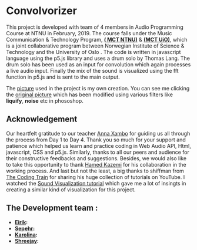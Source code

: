 # Convolvorizer
This project is developed with team of 4 members in Audio Programming Course at NTNU in February, 2019. The course falls under 
the Music Communication & Technology Program, **[( MCT NTNU)](https://www.ntnu.edu/studies/mmct)** & **[(MCT UiO)](https://www.uio.no/english/studies/programmes/mct-master/)**, which is a joint collaborative program between Norwegian Institute of Science & Technology and the University of Oslo . The code is written in javascript language using the p5.js library and uses a drum solo by Thomas Lang. The drum solo has been used as an input for convolution which again processes a live audio input. Finally the mix of the sound is visualized using the fft function in p5.js and is sent to the main output.

The [picture](https://github.com/shreejayshrestha/Convolvorizer/blob/master/image3.jpg) used in the project is my own creation. You can see me clicking the [original picture](https://github.com/shreejayshrestha/Convolvorizer/blob/master/original-pic.jpg) which has been modified using various filters like **liquify**, **noise** etc in phososhop.

## Acknowledgement
Our heartfelt gratitude to our teacher [Anna Xambo](https://github.com/axambo) for guiding us all through the process from Day 1 to Day 4. Thank you 
so much for your support and patience which helped us learn and practice coding in Web Audio API, Html, javascript, CSS and p5.js. 
Similarly, thanks to all our peers and audience for their constructive feedbacks and suggestions.
Besides, we would also like to take this opportunity to thank [Hamed Kazemi](https://www.facebook.com/hamed.kazemi) for his collaboration 
in the working process. And last but not the least, a big thanks to shiffman from [The Coding Train](https://www.youtube.com/channel/UCvjgXvBlbQiydffZU7m1_aw)
for sharing his huge collection of tutorials on YouTube. I watched the [Sound Visualization tutorial](https://www.youtube.com/watch?v=2O3nm0Nvbi4) which gave me
a lot of insingts in creating a similar kind of visualization for this project.

## The Development team :
* **[Eirik](https://www.facebook.com/eirikdahl):** 
* **[Sepehr](https://sepehrhaghighi.com):** 
* **[Karolina](https://cv2c.noblogs.org/):** 
* **[Shreejay](https://shreejayshrestha.wixsite.com/musical-portfolio):** 
